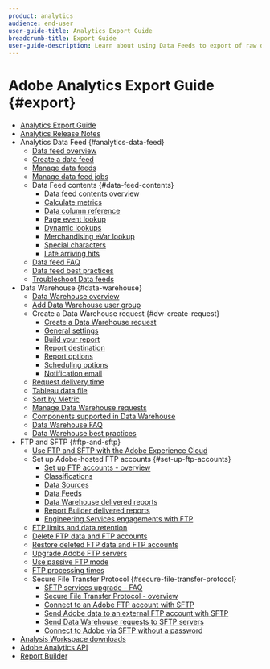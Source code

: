 ```yaml
---
product: analytics
audience: end-user
user-guide-title: Analytics Export Guide
breadcrumb-title: Export Guide
user-guide-description: Learn about using Data Feeds to export of raw data, and Data Warehouse to retrieve a spreadsheet output of data. Learn how to use FTP and SFTP to transfer files.
---
```


# Adobe Analytics Export Guide {#export}

+ [Analytics Export Guide](home.md)
+ [Analytics Release Notes](https://experienceleague.adobe.com/docs/analytics/release-notes/latest.html)
+ Analytics Data Feed {#analytics-data-feed}
  + [Data feed overview](analytics-data-feed/data-feed-overview.md)
  + [Create a data feed](analytics-data-feed/create-feed.md)
  + [Manage data feeds](analytics-data-feed/df-manage-feeds.md)
  + [Manage data feed jobs](analytics-data-feed/df-manage-jobs.md)
  + Data Feed contents {#data-feed-contents}
    + [Data feed contents overview](analytics-data-feed/c-df-contents/datafeeds-contents.md)
    + [Calculate metrics](analytics-data-feed/c-df-contents/datafeeds-calculate.md)
    + [Data column reference](analytics-data-feed/c-df-contents/datafeeds-reference.md)
    + [Page event lookup](analytics-data-feed/c-df-contents/datafeeds-page-event.md)
    + [Dynamic lookups](analytics-data-feed/c-df-contents/dynamic-lookups.md)
    + [Merchandising eVar lookup](analytics-data-feed/c-df-contents/merchandising-evar-lookup.md)
    + [Special characters](analytics-data-feed/c-df-contents/datafeeds-spec-chars.md)
    + [Late arriving hits](analytics-data-feed/c-df-contents/late-arriving-hits.md)
  + [Data feed FAQ](analytics-data-feed/df-faq.md) 
  + [Data feed best practices](analytics-data-feed/data-feeds-best-practices.md)
  + [Troubleshoot Data feeds](analytics-data-feed/troubleshooting.md)
+ Data Warehouse {#data-warehouse}
  + [Data Warehouse overview](data-warehouse/data-warehouse.md)
  + [Add Data Warehouse user group](data-warehouse/t-dw-group.md)
  + Create a Data Warehouse request {#dw-create-request}
    + [Create a Data Warehouse request](/help/export/data-warehouse/create-request/t-dw-create-request.md)
    + [General settings](/help/export/data-warehouse/create-request/dw-general-settings.md)
    + [Build your report](/help/export/data-warehouse/create-request/dw-request-build-report.md)
    + [Report destination](/help/export/data-warehouse/create-request/dw-request-report-destinations.md)
    + [Report options](/help/export/data-warehouse/create-request/dw-request-report-options.md)
    + [Scheduling options](/help/export/data-warehouse/create-request/dw-request-scheduling.md)
    + [Notification email](/help/export/data-warehouse/create-request/dw-request-email.md)
  + [Request delivery time](data-warehouse/delivery-time.md)
  + [Tableau data file](data-warehouse/t-tableau.md)
  + [Sort by Metric](data-warehouse/sorting-by-metric.md)
  + [Manage Data Warehouse requests](data-warehouse/data-warehouse-requests-manage.md)
  + [Components supported in Data Warehouse](data-warehouse/component-support.md)
  + [Data Warehouse FAQ](data-warehouse/faq.md)
  + [Data Warehouse best practices](data-warehouse/data-warehouse-bp.md)
+ FTP and SFTP {#ftp-and-sftp}
  + [Use FTP and SFTP with the Adobe Experience Cloud](ftp-and-sftp/ftp-overview.md)
  + Set up Adobe-hosted FTP accounts {#set-up-ftp-accounts}
    + [Set up FTP accounts - overview](ftp-and-sftp/c-set-up-ftp-accounts/ftp-accounts.md)
    + [Classifications](ftp-and-sftp/c-set-up-ftp-accounts/ftp-saint.md)
    + [Data Sources](ftp-and-sftp/c-set-up-ftp-accounts/ftp-datasources.md)
    + [Data Feeds](ftp-and-sftp/c-set-up-ftp-accounts/ftp-datafeeds.md)
    + [Data Warehouse delivered reports](ftp-and-sftp/c-set-up-ftp-accounts/ftp-dw-reports.md)
    + [Report Builder delivered reports](ftp-and-sftp/c-set-up-ftp-accounts/ftp-arb-reports.md)
    + [Engineering Services engagements with FTP](ftp-and-sftp/c-set-up-ftp-accounts/ftp-eng-services.md)
  + [FTP limits and data retention](ftp-and-sftp/ftp-limits.md)
  + [Delete FTP data and FTP accounts](ftp-and-sftp/ftp-delete.md)
  + [Restore deleted FTP data and FTP accounts](ftp-and-sftp/ftp-restore.md)
  + [Upgrade Adobe FTP servers](ftp-and-sftp/ftp-upgrade.md)
  + [Use passive FTP mode](ftp-and-sftp/ftp-passive.md)
  + [FTP processing times](ftp-and-sftp/ftp-processing.md)
  + Secure File Transfer Protocol {#secure-file-transfer-protocol}
    + [SFTP services upgrade - FAQ](ftp-and-sftp/c-sftp/sftp-upgrade.md)
    + [Secure File Transfer Protocol - overview](ftp-and-sftp/c-sftp/ftp-sftp.md)
    + [Connect to an Adobe FTP account with SFTP](ftp-and-sftp/c-sftp/ftp-sftp-connect.md)
    + [Send Adobe data to an external FTP account with SFTP](ftp-and-sftp/c-sftp/ftp-sftp-transfer.md)
    + [Send Data Warehouse requests to SFTP servers](ftp-and-sftp/c-sftp/ftp-sftp-dw.md)
    + [Connect to Adobe via SFTP without a password](ftp-and-sftp/c-sftp/ftp-sftp-cert-auth.md)
+ [Analysis Workspace downloads](https://experienceleague.adobe.com/docs/analytics/analyze/analysis-workspace/curate-share/download-send.html)
+ [Adobe Analytics API](https://www.adobe.io/apis/experiencecloud/analytics/docs.html)
+ [Report Builder](https://experienceleague.adobe.com/docs/analytics/analyze/report-builder/home.html)
